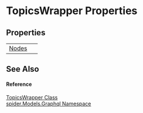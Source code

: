 # TopicsWrapper Properties




## Properties
<table>
<tr>
<td><a href="93e96a0d-23fe-fc0e-22fb-47884300457b">Nodes</a></td>
<td> </td></tr>
</table>

## See Also


#### Reference
<a href="c98b6196-8a37-05d8-691c-46528e39812b">TopicsWrapper Class</a>  
<a href="a7324a28-4f46-beaa-9269-26a8fa385391">spider.Models.Graphql Namespace</a>  
